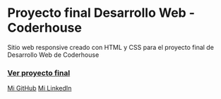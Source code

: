 # Proyecto final Desarrollo Web - Coderhouse
Sitio web responsive creado con HTML y CSS para el proyecto final de Desarrollo Web de Coderhouse

### [Ver proyecto final](https://franrappazzini.github.io/PFC/) 

[Mi GitHub](https://github.com/franRappazzini)
[Mi LinkedIn](https://www.linkedin.com/in/franciscorappazzini/)

